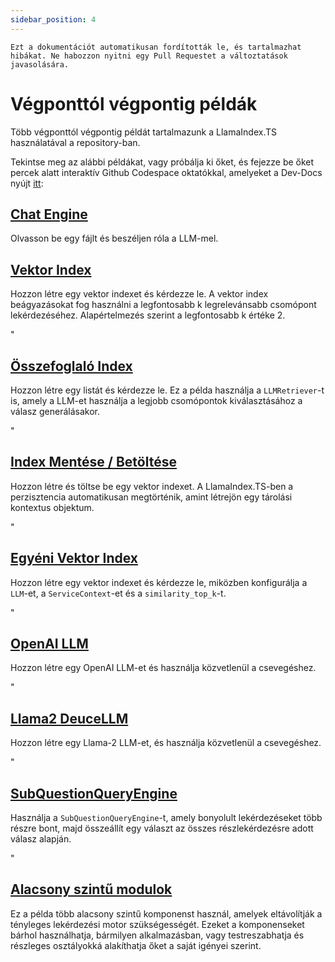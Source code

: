 ```yaml
---
sidebar_position: 4
---
```


`Ezt a dokumentációt automatikusan fordították le, és tartalmazhat hibákat. Ne habozzon nyitni egy Pull Requestet a változtatások javasolására.`

# Végponttól végpontig példák

Több végponttól végpontig példát tartalmazunk a LlamaIndex.TS használatával a repository-ban.

Tekintse meg az alábbi példákat, vagy próbálja ki őket, és fejezze be őket percek alatt interaktív Github Codespace oktatókkal, amelyeket a Dev-Docs nyújt [itt](https://codespaces.new/team-dev-docs/lits-dev-docs-playground?devcontainer_path=.devcontainer%2Fjavascript_ltsquickstart%2Fdevcontainer.json):

## [Chat Engine](https://github.com/run-llama/LlamaIndexTS/blob/main/examples/chatEngine.ts)

Olvasson be egy fájlt és beszéljen róla a LLM-mel.

## [Vektor Index](https://github.com/run-llama/LlamaIndexTS/blob/main/examples/vectorIndex.ts)

Hozzon létre egy vektor indexet és kérdezze le. A vektor index beágyazásokat fog használni a legfontosabb k legrelevánsabb csomópont lekérdezéséhez. Alapértelmezés szerint a legfontosabb k értéke 2.

"

## [Összefoglaló Index](https://github.com/run-llama/LlamaIndexTS/blob/main/examples/summaryIndex.ts)

Hozzon létre egy listát és kérdezze le. Ez a példa használja a `LLMRetriever`-t is, amely a LLM-et használja a legjobb csomópontok kiválasztásához a válasz generálásakor.

"

## [Index Mentése / Betöltése](https://github.com/run-llama/LlamaIndexTS/blob/main/examples/storageContext.ts)

Hozzon létre és töltse be egy vektor indexet. A LlamaIndex.TS-ben a perzisztencia automatikusan megtörténik, amint létrejön egy tárolási kontextus objektum.

"

## [Egyéni Vektor Index](https://github.com/run-llama/LlamaIndexTS/blob/main/examples/vectorIndexCustomize.ts)

Hozzon létre egy vektor indexet és kérdezze le, miközben konfigurálja a `LLM`-et, a `ServiceContext`-et és a `similarity_top_k`-t.

"

## [OpenAI LLM](https://github.com/run-llama/LlamaIndexTS/blob/main/examples/openai.ts)

Hozzon létre egy OpenAI LLM-et és használja közvetlenül a csevegéshez.

"

## [Llama2 DeuceLLM](https://github.com/run-llama/LlamaIndexTS/blob/main/examples/llamadeuce.ts)

Hozzon létre egy Llama-2 LLM-et, és használja közvetlenül a csevegéshez.

"

## [SubQuestionQueryEngine](https://github.com/run-llama/LlamaIndexTS/blob/main/examples/subquestion.ts)

Használja a `SubQuestionQueryEngine`-t, amely bonyolult lekérdezéseket több részre bont, majd összeállít egy választ az összes részlekérdezésre adott válasz alapján.

"

## [Alacsony szintű modulok](https://github.com/run-llama/LlamaIndexTS/blob/main/examples/lowlevel.ts)

Ez a példa több alacsony szintű komponenst használ, amelyek eltávolítják a tényleges lekérdezési motor szükségességét. Ezeket a komponenseket bárhol használhatja, bármilyen alkalmazásban, vagy testreszabhatja és részleges osztályokká alakíthatja őket a saját igényei szerint.
